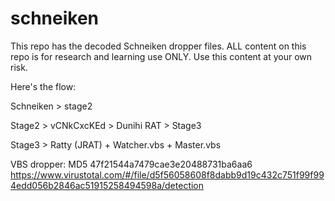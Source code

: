 # schneiken
This repo has the decoded Schneiken dropper files. 
ALL content on this repo is for research and learning use ONLY. 
Use this content at your own risk. 

Here's the flow:

Schneiken > stage2 

Stage2 > vCNkCxcKEd > Dunihi RAT 
       > Stage3

Stage3 > Ratty (JRAT) + Watcher.vbs + Master.vbs

VBS dropper: 
MD5 47f21544a7479cae3e20488731ba6aa6
https://www.virustotal.com/#/file/d5f56058608f8dabb9d19c432c751f99f994edd056b2846ac51915258494598a/detection
